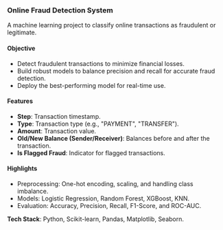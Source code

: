 ### **Online Fraud Detection System**  

A machine learning project to classify online transactions as fraudulent or legitimate.  

#### **Objective**  
- Detect fraudulent transactions to minimize financial losses.  
- Build robust models to balance precision and recall for accurate fraud detection.  
- Deploy the best-performing model for real-time use.  

#### **Features**  
- **Step**: Transaction timestamp.  
- **Type**: Transaction type (e.g., "PAYMENT", "TRANSFER").  
- **Amount**: Transaction value.  
- **Old/New Balance (Sender/Receiver)**: Balances before and after the transaction.  
- **Is Flagged Fraud**: Indicator for flagged transactions.  

#### **Highlights**  
- Preprocessing: One-hot encoding, scaling, and handling class imbalance.  
- Models: Logistic Regression, Random Forest, XGBoost, KNN.  
- Evaluation: Accuracy, Precision, Recall, F1-Score, and ROC-AUC.  

**Tech Stack**: Python, Scikit-learn, Pandas, Matplotlib, Seaborn.  
